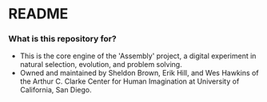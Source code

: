 # README #

### What is this repository for? ###

* This is the core engine of the 'Assembly' project, a digital experiment in natural selection, evolution, and problem solving.
* Owned and maintained by Sheldon Brown, Erik Hill, and Wes Hawkins of the Arthur C. Clarke Center for Human Imagination at University of California, San Diego.